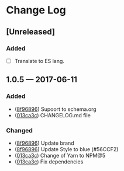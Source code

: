 # Change Log

## [Unreleased]
### Added
- [ ] Translate to ES lang.

## 1.0.5 — 2017-06-11
### Added
- ([8f96896][]) Supoort to schema.org
- ([013ca3c][]) CHANGELOG.md file

### Changed
- ([8f96896][]) Update brand
- ([8f96896][]) Update Style to blue (#56CCF2)
- ([013ca3c][]) Change of Yarn to NPM@5
- ([013ca3c][]) Fix dependencies

[013ca3c]: https://github.com/JonDotsoy/jondosoy-www/commit/013ca3c
[8f96896]: https://github.com/JonDotsoy/jondosoy-www/commit/8f96896
